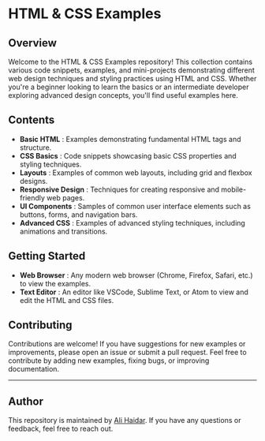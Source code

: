 # HTML & CSS Examples 

## Overview 
Welcome to the HTML & CSS Examples repository! This collection contains various code snippets, examples, and mini-projects demonstrating different 
web design techniques and styling practices using HTML and CSS. Whether you're a beginner looking to learn the basics or an 
intermediate developer exploring advanced design concepts, you'll find useful examples here.

## Contents 
- __Basic HTML__ : Examples demonstrating fundamental HTML tags and structure.
- __CSS Basics__ : Code snippets showcasing basic CSS properties and styling techniques.
- __Layouts__ : Examples of common web layouts, including grid and flexbox designs.
- __Responsive Design__ : Techniques for creating responsive and mobile-friendly web pages.
- __UI Components__ : Samples of common user interface elements such as buttons, forms, and navigation bars.
- __Advanced CSS__ : Examples of advanced styling techniques, including animations and transitions.

## Getting Started
 - __Web Browser__ : Any modern web browser (Chrome, Firefox, Safari, etc.) to view the examples.
 - __Text Editor__ : An editor like VSCode, Sublime Text, or Atom to view and edit the HTML and CSS files.

## Contributing
Contributions are welcome! If you have suggestions for new examples or improvements, please open an issue or submit a pull request.
Feel free to contribute by adding new examples, fixing bugs, or improving documentation.

---

## Author
This repository is maintained by [Ali Haidar](https://ali-haidar-159.github.io/my-portfolio/). If you have any questions or feedback, feel free to reach out.
